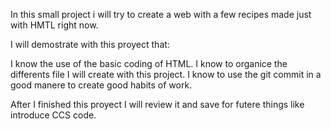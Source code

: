 In this small project i will try to create a web with a few recipes made just with HMTL right now.

I will demostrate with this proyect that:

  I know the use of the basic coding of HTML.
  I know to organice the differents file I will create with this project.
  I know to use the git commit in a good manere to create good habits of work.

After I finished this proyect I will review it and save for futere things like introduce CCS code.
